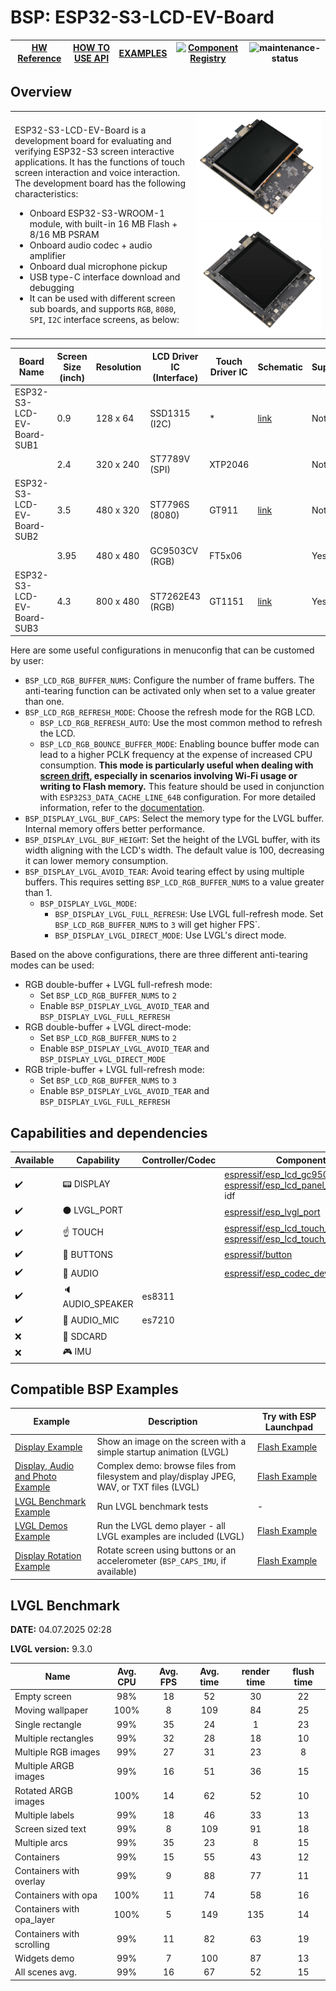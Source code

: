 # BSP: ESP32-S3-LCD-EV-Board

| [HW Reference](https://docs.espressif.com/projects/esp-dev-kits/en/latest/esp32s3/esp32-s3-lcd-ev-board/user_guide.html) | [HOW TO USE API](API.md) | [EXAMPLES](#compatible-bsp-examples) | [![Component Registry](https://components.espressif.com/components/espressif/esp32_s3_lcd_ev_board/badge.svg)](https://components.espressif.com/components/espressif/esp32_s3_lcd_ev_board) | ![maintenance-status](https://img.shields.io/badge/maintenance-actively--developed-brightgreen.svg) |
| --- | --- | --- | --- | -- |

## Overview

<table>
<tr><td>

ESP32-S3-LCD-EV-Board is a development board for evaluating and verifying ESP32-S3 screen interactive applications. It has the functions of touch screen interaction and voice interaction. The development board has the following characteristics:

* Onboard ESP32-S3-WROOM-1 module, with built-in 16 MB Flash + 8/16 MB PSRAM
* Onboard audio codec + audio amplifier
* Onboard dual microphone pickup
* USB type-C interface download and debugging
* It can be used with different screen sub boards, and supports `RGB`, `8080`, `SPI`, `I2C` interface screens, as below:

</td><td width="200">
  <img src="doc/esp32_s3_lcd_ev_board.webp">
  <img src="doc/esp32_s3_lcd_ev_board_2.webp">
</td></tr>
</table>


|         Board Name         | Screen Size (inch) | Resolution | LCD Driver IC (Interface) | Touch Driver IC |                                                                            Schematic                                                                            | Support |
| -------------------------- | ------------------ | ---------- | ------------------------- | --------------- | --------------------------------------------------------------------------------------------------------------------------------------------------------------- | ------- |
| ESP32-S3-LCD-EV-Board-SUB1 | 0.9                | 128 x 64   | SSD1315 (I2C)             | *               | [link](https://docs.espressif.com/projects/esp-dev-kits/zh_CN/latest/_static/esp32-s3-lcd-ev-board/schematics/SCH_ESP32-S3-LCD-Ev-Board-SUB1_V1.0_20220617.pdf) | Not yet |
|                            | 2.4                | 320 x 240  | ST7789V (SPI)             | XTP2046         |                                                                                                                                                                 | Not yet |
| ESP32-S3-LCD-EV-Board-SUB2 | 3.5                | 480 x 320  | ST7796S (8080)            | GT911           | [link](https://docs.espressif.com/projects/esp-dev-kits/zh_CN/latest/_static/esp32-s3-lcd-ev-board/schematics/SCH_ESP32-S3-LCD-EV-Board-SUB2_V1.2_20230509.pdf) | Not yet |
|                            | 3.95               | 480 x 480  | GC9503CV (RGB)            | FT5x06          |                                                                                                                                                                 | Yes     |
| ESP32-S3-LCD-EV-Board-SUB3 | 4.3                | 800 x 480  | ST7262E43 (RGB)           | GT1151          | [link](https://docs.espressif.com/projects/esp-dev-kits/zh_CN/latest/_static/esp32-s3-lcd-ev-board/schematics/SCH_ESP32-S3-LCD-EV-Board-SUB3_V1.1_20230315.pdf) | Yes     |

Here are some useful configurations in menuconfig that can be customed by user:

* `BSP_LCD_RGB_BUFFER_NUMS`: Configure the number of frame buffers. The anti-tearing function can be activated only when set to a value greater than one.
* `BSP_LCD_RGB_REFRESH_MODE`: Choose the refresh mode for the RGB LCD.
    * `BSP_LCD_RGB_REFRESH_AUTO`: Use the most common method to refresh the LCD.
    * `BSP_LCD_RGB_BOUNCE_BUFFER_MODE`: Enabling bounce buffer mode can lead to a higher PCLK frequency at the expense of increased CPU consumption. **This mode is particularly useful when dealing with [screen drift](https://docs.espressif.com/projects/esp-faq/en/latest/software-framework/peripherals/lcd.html#why-do-i-get-drift-overall-drift-of-the-display-when-esp32-s3-is-driving-an-rgb-lcd-screen), especially in scenarios involving Wi-Fi usage or writing to Flash memory.** This feature should be used in conjunction with `ESP32S3_DATA_CACHE_LINE_64B` configuration. For more detailed information, refer to the [documentation](https://docs.espressif.com/projects/esp-idf/en/latest/esp32s3/api-reference/peripherals/lcd.html#bounce-buffer-with-single-psram-frame-buffer).
* `BSP_DISPLAY_LVGL_BUF_CAPS`: Select the memory type for the LVGL buffer. Internal memory offers better performance.
* `BSP_DISPLAY_LVGL_BUF_HEIGHT`: Set the height of the LVGL buffer, with its width aligning with the LCD's width. The default value is 100, decreasing it can lower memory consumption.
* `BSP_DISPLAY_LVGL_AVOID_TEAR`: Avoid tearing effect by using multiple buffers. This requires setting `BSP_LCD_RGB_BUFFER_NUMS` to a value greater than 1.
    * `BSP_DISPLAY_LVGL_MODE`:
        * `BSP_DISPLAY_LVGL_FULL_REFRESH`: Use LVGL full-refresh mode. Set `BSP_LCD_RGB_BUFFER_NUMS` to `3` will get higher FPS`.
        * `BSP_DISPLAY_LVGL_DIRECT_MODE`: Use LVGL's direct mode.

Based on the above configurations, there are three different anti-tearing modes can be used:

* RGB double-buffer + LVGL full-refresh mode:
    * Set `BSP_LCD_RGB_BUFFER_NUMS` to `2`
    * Enable `BSP_DISPLAY_LVGL_AVOID_TEAR` and `BSP_DISPLAY_LVGL_FULL_REFRESH`
* RGB double-buffer + LVGL direct-mode:
    * Set `BSP_LCD_RGB_BUFFER_NUMS` to `2`
    * Enable `BSP_DISPLAY_LVGL_AVOID_TEAR` and `BSP_DISPLAY_LVGL_DIRECT_MODE`
* RGB triple-buffer + LVGL full-refresh mode:
    * Set `BSP_LCD_RGB_BUFFER_NUMS` to `3`
    * Enable `BSP_DISPLAY_LVGL_AVOID_TEAR` and `BSP_DISPLAY_LVGL_FULL_REFRESH`

## Capabilities and dependencies

<div align="center">
<!-- START_DEPENDENCIES -->

|     Available    |       Capability       |Controller/Codec|                                                                                                              Component                                                                                                              |      Version      |
|------------------|------------------------|----------------|-------------------------------------------------------------------------------------------------------------------------------------------------------------------------------------------------------------------------------------|-------------------|
|:heavy_check_mark:|     :pager: DISPLAY    |                |[espressif/esp_lcd_gc9503](https://components.espressif.com/components/espressif/esp_lcd_gc9503)<br/>[espressif/esp_lcd_panel_io_additions](https://components.espressif.com/components/espressif/esp_lcd_panel_io_additions)<br/>idf|^3<br/>^1<br/>>=5.3|
|:heavy_check_mark:|:black_circle: LVGL_PORT|                |                                                                    [espressif/esp_lvgl_port](https://components.espressif.com/components/espressif/esp_lvgl_port)                                                                   |         ^2        |
|:heavy_check_mark:|    :point_up: TOUCH    |                |    [espressif/esp_lcd_touch_ft5x06](https://components.espressif.com/components/espressif/esp_lcd_touch_ft5x06)<br/>[espressif/esp_lcd_touch_gt1151](https://components.espressif.com/components/espressif/esp_lcd_touch_gt1151)    |     ^1<br/>^1     |
|:heavy_check_mark:| :radio_button: BUTTONS |                |                                                                           [espressif/button](https://components.espressif.com/components/espressif/button)                                                                          |         ^4        |
|:heavy_check_mark:|  :musical_note: AUDIO  |                |                                                                    [espressif/esp_codec_dev](https://components.espressif.com/components/espressif/esp_codec_dev)                                                                   |       ~1.3.1      |
|:heavy_check_mark:| :speaker: AUDIO_SPEAKER|     es8311     |                                                                                                                                                                                                                                     |                   |
|:heavy_check_mark:| :microphone: AUDIO_MIC |     es7210     |                                                                                                                                                                                                                                     |                   |
|        :x:       |  :floppy_disk: SDCARD  |                |                                                                                                                                                                                                                                     |                   |
|        :x:       |    :video_game: IMU    |                |                                                                                                                                                                                                                                     |                   |

<!-- END_DEPENDENCIES -->
</div>

## Compatible BSP Examples

<div align="center">
<!-- START_EXAMPLES -->

| Example | Description | Try with ESP Launchpad |
| ------- | ----------- | ---------------------- |
| [Display Example](https://github.com/espressif/esp-bsp/tree/master/examples/display) | Show an image on the screen with a simple startup animation (LVGL) | [Flash Example](https://espressif.github.io/esp-launchpad/?flashConfigURL=https://espressif.github.io/esp-bsp/config.toml&app=display) |
| [Display, Audio and Photo Example](https://github.com/espressif/esp-bsp/tree/master/examples/display_audio_photo) | Complex demo: browse files from filesystem and play/display JPEG, WAV, or TXT files (LVGL) | [Flash Example](https://espressif.github.io/esp-launchpad/?flashConfigURL=https://espressif.github.io/esp-bsp/config.toml&app=display_audio_photo) |
| [LVGL Benchmark Example](https://github.com/espressif/esp-bsp/tree/master/examples/display_lvgl_benchmark) | Run LVGL benchmark tests | - |
| [LVGL Demos Example](https://github.com/espressif/esp-bsp/tree/master/examples/display_lvgl_demos) | Run the LVGL demo player - all LVGL examples are included (LVGL) | [Flash Example](https://espressif.github.io/esp-launchpad/?flashConfigURL=https://espressif.github.io/esp-bsp/config.toml&app=display_lvgl_demo) |
| [Display Rotation Example](https://github.com/espressif/esp-bsp/tree/master/examples/display_rotation) | Rotate screen using buttons or an accelerometer (`BSP_CAPS_IMU`, if available) | [Flash Example](https://espressif.github.io/esp-launchpad/?flashConfigURL=https://espressif.github.io/esp-bsp/config.toml&app=display_rotation) |

<!-- END_EXAMPLES -->
</div>

<!-- START_BENCHMARK -->

## LVGL Benchmark

**DATE:** 04.07.2025 02:28

**LVGL version:** 9.3.0

| Name | Avg. CPU | Avg. FPS | Avg. time | render time | flush time |
| ---- | :------: | :------: | :-------: | :---------: | :--------: |
| Empty screen | 98%  | 18  | 52  | 30  | 22  |
| Moving wallpaper | 100%  | 8  | 109  | 84  | 25  |
| Single rectangle | 99%  | 35  | 24  | 1  | 23  |
| Multiple rectangles | 99%  | 32  | 28  | 18  | 10  |
| Multiple RGB images | 99%  | 27  | 31  | 23  | 8  |
| Multiple ARGB images | 99%  | 16  | 51  | 36  | 15  |
| Rotated ARGB images | 100%  | 14  | 62  | 52  | 10  |
| Multiple labels | 99%  | 18  | 46  | 33  | 13  |
| Screen sized text | 99%  | 8  | 109  | 91  | 18  |
| Multiple arcs | 99%  | 35  | 23  | 8  | 15  |
| Containers | 99%  | 15  | 55  | 43  | 12  |
| Containers with overlay | 99%  | 9  | 88  | 77  | 11  |
| Containers with opa | 100%  | 11  | 74  | 58  | 16  |
| Containers with opa_layer | 100%  | 5  | 149  | 135  | 14  |
| Containers with scrolling | 99%  | 11  | 82  | 63  | 19  |
| Widgets demo | 99%  | 7  | 100  | 87  | 13  |
| All scenes avg. | 99%  | 16  | 67  | 52  | 15  |



<!-- END_BENCHMARK -->
